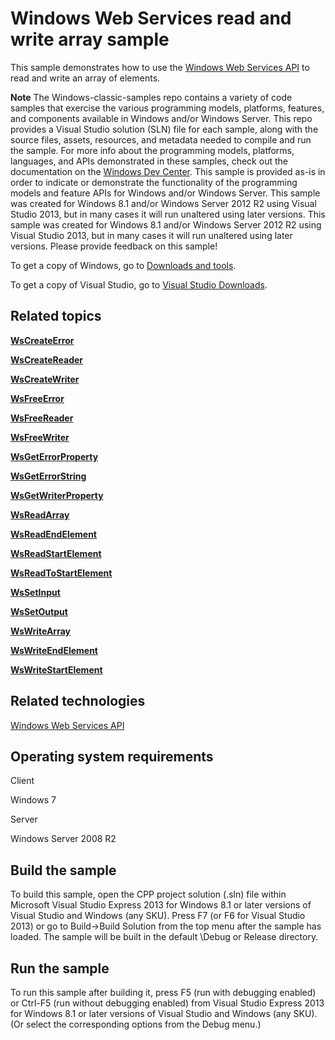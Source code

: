 Windows Web Services read and write array sample
================================================

This sample demonstrates how to use the [Windows Web Services API](http://msdn.microsoft.com/en-us/library/windows/desktop/dd430435) to read and write an array of elements.

**Note**  The Windows-classic-samples repo contains a variety of code samples that exercise the various programming models, platforms, features, and components available in Windows and/or Windows Server. This repo provides a Visual Studio solution (SLN) file for each sample, along with the source files, assets, resources, and metadata needed to compile and run the sample. For more info about the programming models, platforms, languages, and APIs demonstrated in these samples, check out the documentation on the [Windows Dev Center](https://dev.windows.com). This sample is provided as-is in order to indicate or demonstrate the functionality of the programming models and feature APIs for Windows and/or Windows Server. This sample was created for Windows 8.1 and/or Windows Server 2012 R2 using Visual Studio 2013, but in many cases it will run unaltered using later versions. This sample was created for Windows 8.1 and/or Windows Server 2012 R2 using Visual Studio 2013, but in many cases it will run unaltered using later versions. Please provide feedback on this sample!

To get a copy of Windows, go to [Downloads and tools](http://go.microsoft.com/fwlink/p/?linkid=301696).

To get a copy of Visual Studio, go to [Visual Studio Downloads](http://go.microsoft.com/fwlink/p/?linkid=301697).

Related topics
--------------

[**WsCreateError**](http://msdn.microsoft.com/en-us/library/windows/desktop/dd430497)

[**WsCreateReader**](http://msdn.microsoft.com/en-us/library/windows/desktop/dd430504)

[**WsCreateWriter**](http://msdn.microsoft.com/en-us/library/windows/desktop/dd430509)

[**WsFreeError**](http://msdn.microsoft.com/en-us/library/windows/desktop/dd430526)

[**WsFreeReader**](http://msdn.microsoft.com/en-us/library/windows/desktop/dd430531)

[**WsFreeWriter**](http://msdn.microsoft.com/en-us/library/windows/desktop/dd430535)

[**WsGetErrorProperty**](http://msdn.microsoft.com/en-us/library/windows/desktop/dd430539)

[**WsGetErrorString**](http://msdn.microsoft.com/en-us/library/windows/desktop/dd430540)

[**WsGetWriterProperty**](http://msdn.microsoft.com/en-us/library/windows/desktop/dd430566)

[**WsReadArray**](http://msdn.microsoft.com/en-us/library/windows/desktop/dd430581)

[**WsReadEndElement**](http://msdn.microsoft.com/en-us/library/windows/desktop/dd430589)

[**WsReadStartElement**](http://msdn.microsoft.com/en-us/library/windows/desktop/dd430599)

[**WsReadToStartElement**](http://msdn.microsoft.com/en-us/library/windows/desktop/dd430600)

[**WsSetInput**](http://msdn.microsoft.com/en-us/library/windows/desktop/dd430631)

[**WsSetOutput**](http://msdn.microsoft.com/en-us/library/windows/desktop/dd430635)

[**WsWriteArray**](http://msdn.microsoft.com/en-us/library/windows/desktop/dd430646)

[**WsWriteEndElement**](http://msdn.microsoft.com/en-us/library/windows/desktop/dd430655)

[**WsWriteStartElement**](http://msdn.microsoft.com/en-us/library/windows/desktop/dd430665)

Related technologies
--------------------

[Windows Web Services API](http://msdn.microsoft.com/en-us/library/windows/desktop/dd430435)

Operating system requirements
-----------------------------

Client

Windows 7

Server

Windows Server 2008 R2

Build the sample
----------------

To build this sample, open the CPP project solution (.sln) file within Microsoft Visual Studio Express 2013 for Windows 8.1 or later versions of Visual Studio and Windows (any SKU). Press F7 (or F6 for Visual Studio 2013) or go to Build-\>Build Solution from the top menu after the sample has loaded. The sample will be built in the default \\Debug or Release directory.

Run the sample
--------------

To run this sample after building it, press F5 (run with debugging enabled) or Ctrl-F5 (run without debugging enabled) from Visual Studio Express 2013 for Windows 8.1 or later versions of Visual Studio and Windows (any SKU). (Or select the corresponding options from the Debug menu.)

